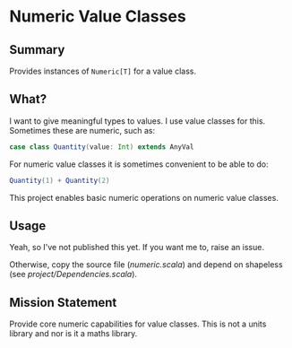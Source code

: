 # Numeric Value Classes

## Summary

Provides instances of `Numeric[T]` for a value class.

## What?

I want to give meaningful types to values.
I use value classes for this.
Sometimes these are numeric, such as:

```scala
case class Quantity(value: Int) extends AnyVal
```

For numeric value classes it is sometimes convenient to be able to do:

```scala
Quantity(1) + Quantity(2)
```

This project enables basic numeric operations on numeric value classes.

## Usage

Yeah, so I've not published this yet.
If you want me to, raise an issue.

Otherwise, copy the source file (_numeric.scala_)
and depend on shapeless (see _project/Dependencies.scala_).

## Mission Statement

Provide core numeric capabilities for value classes.
This is not a units library and nor is it a maths library.




